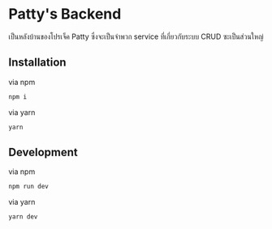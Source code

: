 # Patty's Backend

เป็นหลังบ้านของโปรเจ็ค Patty ซึ่งจะเป็นจำพวก service ที่เกี่ยวกับระบบ CRUD ซะเป็นส่วนใหญ่

## Installation

via npm

```bash
npm i
```

via yarn

```bash
yarn
```

## Development

via npm

```bash
npm run dev
```

via yarn

```bash
yarn dev
```
